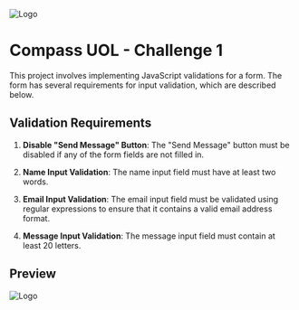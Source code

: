 ![Logo](/src/assets/compass%20uol%20header.jpeg)

# Compass UOL - Challenge 1

This project involves implementing JavaScript validations for a form. The form has several requirements for input validation, which are described below.

## Validation Requirements

1. **Disable "Send Message" Button**: The "Send Message" button must be disabled if any of the form fields are not filled in.
   
2. **Name Input Validation**: The name input field must have at least two words. 

3. **Email Input Validation**: The email input field must be validated using regular expressions to ensure that it contains a valid email address format. 

4. **Message Input Validation**: The message input field must contain at least 20 letters. 

## Preview

![Logo](/src/assets/audio%20ecommerce%20preview.png)

